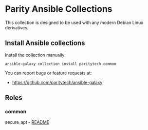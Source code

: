 # Parity Ansible Collections

This collection is designed to be used with any modern Debian Linux derivatives.

## Install Ansible collections

Install the collection manually:
```
ansible-galaxy collection install paritytech.common
```
You can report bugs or feature requests at:
- https://github.com/paritytech/ansible-galaxy

## Roles

### common
secure_apt - [README](common/roles/secure_apt/README.md)